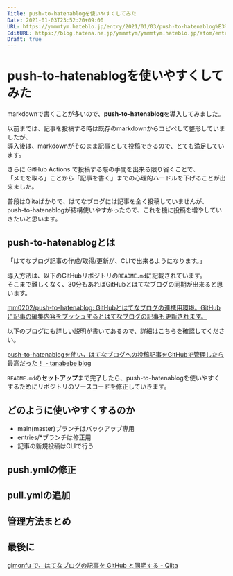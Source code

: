 ```yaml
---
Title: push-to-hatenablogを使いやすくしてみた
Date: 2021-01-03T23:52:20+09:00
URL: https://ymmmtym.hateblo.jp/entry/2021/01/03/push-to-hatenablog%E3%82%92%E4%BD%BF%E3%81%84%E3%82%84%E3%81%99%E3%81%8F%E3%81%97%E3%81%A6%E3%81%BF%E3%81%9F
EditURL: https://blog.hatena.ne.jp/ymmmtym/ymmmtym.hateblo.jp/atom/entry/26006613673835711
Draft: true
---
```


# push-to-hatenablogを使いやすくしてみた

markdownで書くことが多いので、**push-to-hatenablog**を導入してみました。

以前までは、記事を投稿する時は既存のmarkdownからコピペして整形していましたが、  
導入後は、markdownがそのまま記事として投稿できるので、とても満足しています。

さらに GitHub Actions で投稿する際の手間を出来る限り省くことで、  
「メモを取る」ことから「記事を書く」までの心理的ハードルを下げることが出来ました。

普段はQiitaばかりで、はてなブログには記事を全く投稿していませんが、  
push-to-hatenablogが結構使いやすかったので、これを機に投稿を増やしていきたいと思います。

## push-to-hatenablogとは

「はてなブログ記事の作成/取得/更新が、CLIで出来るようになります。」

導入方法は、以下のGitHubリポジトリの`README.md`に記載されています。  
そこまで難しくなく、30分もあればGitHubとはてなブログの同期が出来ると思います。

[mm0202/push-to-hatenablog: GitHubとはてなブログの連携用環境。GitHubに記事の編集内容をプッシュするとはてなブログの記事も更新されます。](https://github.com/mm0202/push-to-hatenablog)

以下のブログにも詳しい説明が書いてあるので、詳細はこちらを確認してください。

[push-to-hatenablogを使い，はてなブログへの投稿記事をGitHubで管理したら最高だった！ - tanabebe blog](https://tanabebe.hatenablog.com/entry/2020/07/06/080000)

`README.md`の**セットアップ**まで完了したら、push-to-hatenablogを使いやすくするためにリポジトリのソースコードを修正していきます。

## どのように使いやすくするのか

- main(master)ブランチはバックアップ専用
- entries/*ブランチは修正用
- 記事の新規投稿はCLIで行う

## push.ymlの修正

## pull.ymlの追加

## 管理方法まとめ

## 最後に

[gimonfu で、はてなブログの記事を GitHub と同期する - Qiita](https://qiita.com/basd4g/items/1a38857f6bafb20f065d)
